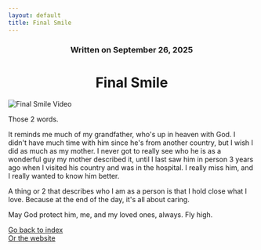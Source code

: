 ```yaml
---
layout: default
title: Final Smile
---
```

### <center>Written on September 26, 2025</center>

# <center> Final Smile </center>  

![Final Smile Video](https://images.guns.lol/852xl.jpg)

Those 2 words. 

It reminds me much of my grandfather, who's up in heaven with God. I didn't have much time with him since he's from another country, but I wish I did as much as my mother. I never got to really see who he is as a wonderful guy my mother described it, until I last saw him in person 3 years ago when I visited his country and was in the hospital. I really miss him, and I really wanted to know him better. 

A thing or 2 that describes who I am as a person is that I hold close what I love. Because at the end of the day, it's all about caring. 

May God protect him, me, and my loved ones, always. 
Fly high. 

[Go back to index](./blog-index.md)  
[Or the website](https://17hoodies.github.io/fonzi/index.html)  
